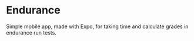 # Endurance
Simple mobile app, made with Expo, for taking time and calculate grades in endurance run tests.
